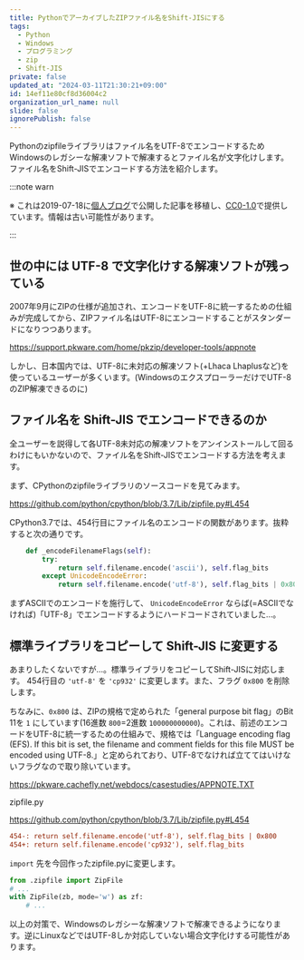 ```yaml
---
title: PythonでアーカイブしたZIPファイル名をShift-JISにする
tags:
  - Python
  - Windows
  - プログラミング
  - zip
  - Shift-JIS
private: false
updated_at: "2024-03-11T21:30:21+09:00"
id: 14ef11e80cf8d36004c2
organization_url_name: null
slide: false
ignorePublish: false
---
```


Pythonのzipfileライブラリはファイル名をUTF-8でエンコードするためWindowsのレガシーな解凍ソフトで解凍するとファイル名が文字化けします。ファイル名をShift-JISでエンコードする方法を紹介します。

:::note warn

※ これは2019-07-18に[個人ブログ](https://bicstone.me)で公開した記事を移植し、[CC0-1.0](https://creativecommons.org/publicdomain/zero/1.0/deed.ja)で提供しています。情報は古い可能性があります。

:::

## 世の中には UTF-8 で文字化けする解凍ソフトが残っている

2007年9月にZIPの仕様が追加され、エンコードをUTF-8に統一するための仕組みが完成してから、ZIPファイル名はUTF-8にエンコードすることがスタンダードになりつつあります。

https://support.pkware.com/home/pkzip/developer-tools/appnote

しかし、日本国内では、UTF-8に未対応の解凍ソフト(+Lhaca Lhaplusなど)を使っているユーザーが多くいます。(WindowsのエクスプローラーだけでUTF-8のZIP解凍できるのに)

## ファイル名を Shift-JIS でエンコードできるのか

全ユーザーを説得して各UTF-8未対応の解凍ソフトをアンインストールして回るわけにもいかないので、ファイル名をShift-JISでエンコードする方法を考えます。

まず、CPythonのzipfileライブラリのソースコードを見てみます。

https://github.com/python/cpython/blob/3.7/Lib/zipfile.py#L454

CPython3.7では、454行目にファイル名のエンコードの関数があります。抜粋すると次の通りです。

```py
    def _encodeFilenameFlags(self):
        try:
            return self.filename.encode('ascii'), self.flag_bits
        except UnicodeEncodeError:
            return self.filename.encode('utf-8'), self.flag_bits | 0x800
```

まずASCIIでのエンコードを施行して、 `UnicodeEncodeError` ならば(=ASCIIでなければ)「UTF-8」でエンコードするようにハードコードされていました…。

## 標準ライブラリをコピーして Shift-JIS に変更する

あまりしたくないですが…。標準ライブラリをコピーしてShift-JISに対応します。 454行目の `'utf-8'` を `'cp932'` に変更します。また、フラグ `0x800` を削除します。

ちなみに、`0x800` は、ZIPの規格で定められた「general purpose bit flag」のBit 11を `1` にしています(16進数 `800`=2進数 `100000000000`)。これは、前述のエンコードをUTF-8に統一するための仕組みで、規格では「Language encoding flag (EFS). If this bit is set, the filename and comment fields for this file MUST be encoded using UTF-8.」と定められており、UTF-8でなければ立ててはいけないフラグなので取り除いています。

https://pkware.cachefly.net/webdocs/casestudies/APPNOTE.TXT

zipfile.py

https://github.com/python/cpython/blob/3.7/Lib/zipfile.py#L454

```diff
454-: return self.filename.encode('utf-8'), self.flag_bits | 0x800
454+: return self.filename.encode('cp932'), self.flag_bits
```

`import` 先を今回作ったzipfile.pyに変更します。

```py
from .zipfile import ZipFile
# ...
with ZipFile(zb, mode='w') as zf:
    # ...
```

以上の対策で、Windowsのレガシーな解凍ソフトで解凍できるようになります。逆にLinuxなどではUTF-8しか対応していない場合文字化けする可能性があります。
